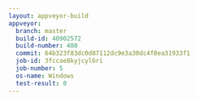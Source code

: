 ```yaml
---
layout: appveyor-build
appveyor:
  branch: master
  build-id: 40902572
  build-number: 480
  commit: 64b323f83dc0d87112dc9e3a30dc4f8ea31933f1
  job-id: 3fccae8kyjcyl6ri
  job-number: 5
  os-name: Windows
  test-result: 0
---
```

